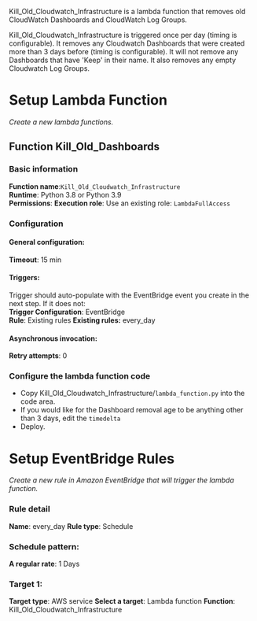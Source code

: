 Kill_Old_Cloudwatch_Infrastructure is a lambda function that removes old CloudWatch Dashboards and CloudWatch Log Groups.

Kill_Old_Cloudwatch_Infrastructure is triggered once per day (timing is configurable). 
It removes any Cloudwatch Dashboards that were created more than 3 days before (timing is configurable).
It will not remove any Dashboards that have 'Keep' in their name.
It also removes any empty Cloudwatch Log Groups.

# Setup Lambda Function

*Create a new lambda functions.*

## Function Kill_Old_Dashboards

### Basic information
**Function name**:`Kill_Old_Cloudwatch_Infrastructure`  
**Runtime**: Python 3.8 or Python 3.9  
**Permissions**: **Execution role**: Use an existing role:  `LambdaFullAccess`

### Configuration
#### General configuration:  
**Timeout**: 15 min  

#### Triggers:
Trigger should auto-populate with the EventBridge event you create in the next step.
If it does not:  
**Trigger Configuration**: EventBridge  
**Rule**: Existing rules
**Existing rules:** every_day

#### Asynchronous invocation:
**Retry attempts**: 0

### Configure the lambda function code
* Copy Kill_Old_Cloudwatch_Infrastructure/`lambda_function.py` into the code area.
* If you would like for the Dashboard removal age to be anything other than 3 days, edit the `timedelta`
* Deploy.

# Setup EventBridge Rules

*Create a new rule in Amazon EventBridge that will trigger the lambda function.*

### Rule detail
**Name**: every_day
**Rule type**: Schedule

### Schedule pattern:
**A regular rate**: 1 Days

### Target 1:
**Target type**: AWS service
**Select a target**: Lambda function
**Function**: Kill_Old_Cloudwatch_Infrastructure